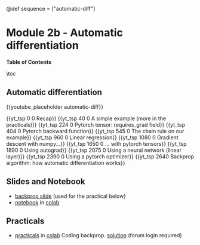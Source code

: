 @def sequence = ["automatic-diff"]

# Module 2b - Automatic differentiation

**Table of Contents**

\toc


## Automatic differentiation

{{youtube_placeholder automatic-diff}}

{{yt_tsp 0 0 Recap}}
{{yt_tsp 40 0 A simple example (more in the practicals)}}
{{yt_tsp 224 0 Pytorch tensor: requires_grad field}}
{{yt_tsp 404 0 Pytorch backward function}}
{{yt_tsp 545 0 The chain rule on our example}}
{{yt_tsp 960 0 Linear regression}}
{{yt_tsp 1080 0 Gradient descent with numpy...}}
{{yt_tsp 1650 0 ... with pytorch tensors}}
{{yt_tsp 1890 0 Using autograd}}
{{yt_tsp 2075 0 Using a neural network (linear layer)}}
{{yt_tsp 2390 0 Using a pytorch optimizer}}
{{yt_tsp 2640 Backprop algorithm: how automatic differentiation works}}

## Slides and Notebook

- [backprop slide](https://raw.githubusercontent.com/dataflowr/slides/master/backprop.pdf) (used for the practical below)
- [notebook](https://github.com/dataflowr/notebooks/blob/master/Module2/02b_linear_reg.ipynb) in [colab](https://colab.research.google.com/github/dataflowr/notebooks/blob/master/Module2/02b_linear_reg.ipynb)

## Practicals

- [practicals](https://github.com/dataflowr/notebooks/blob/master/Module2/02_backprop.ipynb) in [colab](https://colab.research.google.com/github/dataflowr/notebooks/blob/master/Module2/02_backprop.ipynb) Coding backprop. [solution](https://forum.dataflowr.com/t/link-to-solution-2-simple-implementation-of-backprop/55) (forum login required)